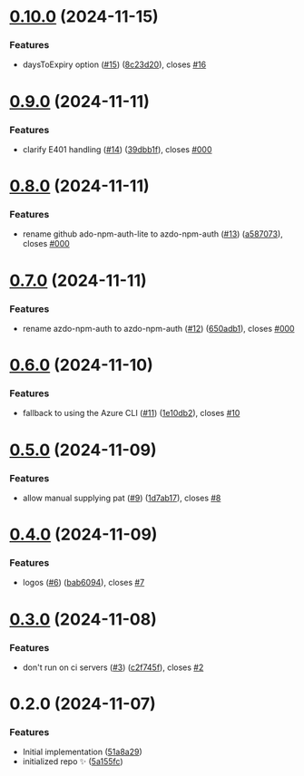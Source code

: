 # [0.10.0](https://github.com/johnnyreilly/azdo-npm-auth/compare/0.9.0...0.10.0) (2024-11-15)

### Features

- daysToExpiry option ([#15](https://github.com/johnnyreilly/azdo-npm-auth/issues/15)) ([8c23d20](https://github.com/johnnyreilly/azdo-npm-auth/commit/8c23d2075d8d7dcf81bcf9ad67febc18182153d9)), closes [#16](https://github.com/johnnyreilly/azdo-npm-auth/issues/16)

# [0.9.0](https://github.com/johnnyreilly/azdo-npm-auth/compare/0.8.0...0.9.0) (2024-11-11)

### Features

- clarify E401 handling ([#14](https://github.com/johnnyreilly/azdo-npm-auth/issues/14)) ([39dbb1f](https://github.com/johnnyreilly/azdo-npm-auth/commit/39dbb1f2f86fe78960f11036a0a9fb7b70149a07)), closes [#000](https://github.com/johnnyreilly/azdo-npm-auth/issues/000)

# [0.8.0](https://github.com/johnnyreilly/azdo-npm-auth/compare/0.7.0...0.8.0) (2024-11-11)

### Features

- rename github ado-npm-auth-lite to azdo-npm-auth ([#13](https://github.com/johnnyreilly/azdo-npm-auth/issues/13)) ([a587073](https://github.com/johnnyreilly/azdo-npm-auth/commit/a5870738bf06e49c457ad95f17ae8353cadb8440)), closes [#000](https://github.com/johnnyreilly/azdo-npm-auth/issues/000)

# [0.7.0](https://github.com/johnnyreilly/azdo-npm-auth/compare/0.6.0...0.7.0) (2024-11-11)

### Features

- rename azdo-npm-auth to azdo-npm-auth ([#12](https://github.com/johnnyreilly/azdo-npm-auth/issues/12)) ([650adb1](https://github.com/johnnyreilly/azdo-npm-auth/commit/650adb1a5f86438ebc3a50577c59e5ae80591cdc)), closes [#000](https://github.com/johnnyreilly/azdo-npm-auth/issues/000)

# [0.6.0](https://github.com/johnnyreilly/azdo-npm-auth/compare/0.5.0...0.6.0) (2024-11-10)

### Features

- fallback to using the Azure CLI ([#11](https://github.com/johnnyreilly/azdo-npm-auth/issues/11)) ([1e10db2](https://github.com/johnnyreilly/azdo-npm-auth/commit/1e10db2c99fab6275dc8ab16c233b7b2d59a955a)), closes [#10](https://github.com/johnnyreilly/azdo-npm-auth/issues/10)

# [0.5.0](https://github.com/johnnyreilly/azdo-npm-auth/compare/0.4.0...0.5.0) (2024-11-09)

### Features

- allow manual supplying pat ([#9](https://github.com/johnnyreilly/azdo-npm-auth/issues/9)) ([1d7ab17](https://github.com/johnnyreilly/azdo-npm-auth/commit/1d7ab170ae23f1e3271fa023c5ab16d617a297d3)), closes [#8](https://github.com/johnnyreilly/azdo-npm-auth/issues/8)

# [0.4.0](https://github.com/johnnyreilly/azdo-npm-auth/compare/0.3.0...0.4.0) (2024-11-09)

### Features

- logos ([#6](https://github.com/johnnyreilly/azdo-npm-auth/issues/6)) ([bab6094](https://github.com/johnnyreilly/azdo-npm-auth/commit/bab6094116350ac3d9969572e271b9786a997027)), closes [#7](https://github.com/johnnyreilly/azdo-npm-auth/issues/7)

# [0.3.0](https://github.com/johnnyreilly/azdo-npm-auth/compare/0.2.0...0.3.0) (2024-11-08)

### Features

- don't run on ci servers ([#3](https://github.com/johnnyreilly/azdo-npm-auth/issues/3)) ([c2f745f](https://github.com/johnnyreilly/azdo-npm-auth/commit/c2f745f93d4bb21173669d8a5a76c241aaca1254)), closes [#2](https://github.com/johnnyreilly/azdo-npm-auth/issues/2)

# 0.2.0 (2024-11-07)

### Features

- Initial implementation ([51a8a29](https://github.com/johnnyreilly/azdo-npm-auth/commit/51a8a2958be10a7cbf3d04a325c02ec2bf0a7b3a))
- initialized repo ✨ ([5a155fc](https://github.com/johnnyreilly/azdo-npm-auth/commit/5a155fcc1ef7e4efa712b59fb56cc76ec2d29961))
